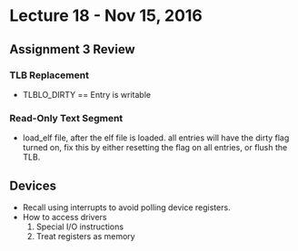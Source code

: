 # Lecture 18 - Nov 15, 2016

## Assignment 3 Review

### TLB Replacement
* TLBLO_DIRTY == Entry is writable

### Read-Only Text Segment
* load_elf file, after the elf file is loaded. all entries will have the dirty flag turned on, fix this by either resetting the flag on all entries, or flush the TLB.

## Devices
* Recall using interrupts to avoid polling device registers.
* How to access drivers
    1. Special I/O instructions
    2. Treat registers as memory


